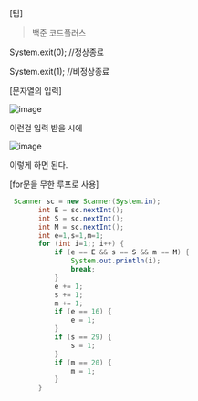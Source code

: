 [팁]
>백준 코드플러스


System.exit(0); //정상종료

System.exit(1); //비정상종료

[문자열의 입력]

![image](https://user-images.githubusercontent.com/108928206/179352817-8c55c6f4-0c1d-4308-bb0f-e12b63baa662.png)

이런걸 입력 받을 시에

![image](https://user-images.githubusercontent.com/108928206/179355384-5d8bb5bf-2443-434c-bb88-85067004b899.png)
 
 이렇게 하면 된다.
 
 [for문을 무한 루프로 사용]
 
 ```java
  Scanner sc = new Scanner(System.in);
        int E = sc.nextInt();
        int S = sc.nextInt();
        int M = sc.nextInt();
        int e=1,s=1,m=1;
        for (int i=1;; i++) {
            if (e == E && s == S && m == M) {
                System.out.println(i);
                break;
            }
            e += 1;
            s += 1;
            m += 1;
            if (e == 16) {
                e = 1;
            }
            if (s == 29) {
                s = 1;
            }
            if (m == 20) {
                m = 1;
            }
        }
 ```
 
       
     
